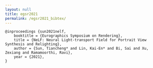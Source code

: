 ```yaml
---
layout: null
title: egsr2021
permalink: /egsr2021_bibtex/
---
```


    @inproceedings {sun2021nelf,
        booktitle = {Eurographics Symposium on Rendering},
        title = {NeLF: Neural Light-transport Field for Portrait View Synthesis and Relighting},
        author = {Sun, Tiancheng* and Lin, Kai-En* and Bi, Sai and Xu, Zexiang and Ramamoorthi, Ravi},
        year = {2021},
    }
